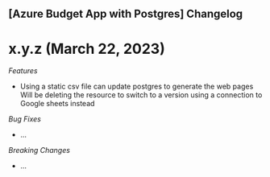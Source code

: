 ## [Azure Budget App with Postgres] Changelog

<a name="x.y.z"></a>
# x.y.z (March 22, 2023)

*Features*
* Using a static csv file can update postgres to generate the web pages
Will be deleting the resource to switch to a version using a connection to Google sheets instead

*Bug Fixes*
* ...

*Breaking Changes*
* ...
